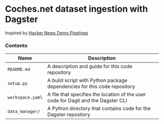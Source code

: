# Coches.net dataset ingestion with Dagster

Inspired by [Hacker News Demo Pipelines](https://github.com/dagster-io/dagster/tree/main/examples/hacker_news)

### Contents

| Name                   | Description                                                                       |
|------------------------|-----------------------------------------------------------------------------------|
| `README.md`            | A description and guide for this code repository                                  |
| `setup.py`             | A build script with Python package dependencies for this code repository          |
| `workspace.yaml`       | A file that specifies the location of the user code for Dagit and the Dagster CLI |
| `data_manager/`        | A Python directory that contains code for the Dagster repository                  |
